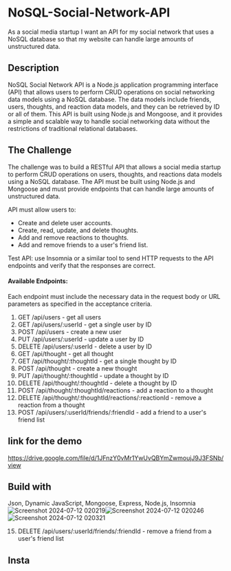 # NoSQL-Social-Network-API
As a social media startup I want an API for my social network that uses a NoSQL database so that  my website can handle large amounts of unstructured data.
## Description 
NoSQL Social Network API is a Node.js application programming interface (API) that allows users to perform CRUD operations on social networking data models using a NoSQL database. The data models include friends, users, thoughts, and reaction data models, and they can be retrieved by ID or all of them. This API is built using Node.js and Mongoose, and it provides a simple and scalable way to handle social networking data without the restrictions of traditional relational databases.
## The Challenge
The challenge was to build a RESTful API that allows a social media startup to perform CRUD operations on users, thoughts, and reactions data models using a NoSQL database. The API must be built using Node.js and Mongoose and must provide endpoints that can handle large amounts of unstructured data.

API must allow users to:

- Create and delete user accounts.
- Create, read, update, and delete thoughts.
- Add and remove reactions to thoughts.
- Add and remove friends to a user's friend list.

Test API: use Insomnia or a similar tool to send HTTP requests to the API endpoints and verify that the responses are correct.

#### Available Endpoints:

Each endpoint must include the necessary data in the request body or URL parameters as specified in the acceptance criteria.

1. GET /api/users - get all users
2. GET /api/users/:userId - get a single user by ID
3. POST /api/users - create a new user
4. PUT /api/users/:userId - update a user by ID
5. DELETE /api/users/:userId - delete a user by ID
6. GET /api/thought - get all thought
7. GET /api/thought/:thoughtId - get a single thought by ID
8. POST /api/thought - create a new thought
9. PUT /api/thought/:thoughtId - update a thought by ID
10. DELETE /api/thought/:thoughtId - delete a thought by ID
11. POST /api/thought/:thoughtId/reactions - add a reaction to a thought
12. DELETE /api/thought/:thoughtId/reactions/:reactionId - remove a reaction from a thought
13. POST /api/users/:userId/friends/:friendId - add a friend to a user's friend list
## link for the demo
https://drive.google.com/file/d/1JFnzY0vMr1YwUvQBYmZwmoujJ9J3FSNb/view

## Build with
Json, Dynamic JavaScript, Mongoose, Express, Node.js, Insomnia 
![Screenshot 2024-07-12 020219](https://github.com/SoniiPP/NoSQL-Social-Network-API/assets/157616916/6c2a9a2a-0456-4798-9871-9c81900c6400)![Screenshot 2024-07-12 020246](https://github.com/SoniiPP/NoSQL-Social-Network-API/assets/157616916/15f1a8b6-3409-424e-add6-cf81b1f050c7)![Screenshot 2024-07-12 020321](https://github.com/SoniiPP/NoSQL-Social-Network-API/assets/157616916/be0fc7df-47c6-4681-91e1-baa945ce3575)




15. DELETE /api/users/:userId/friends/:friendId - remove a friend from a user's friend list

## Insta

